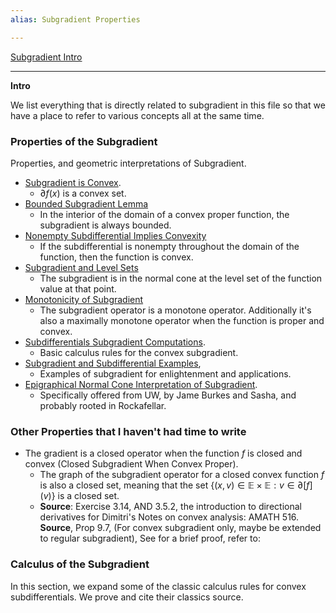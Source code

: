 ```yaml
---
alias: Subgradient Properties

---
```

[Subgradient Intro](Subgradient%20Intro.md)

---
**Intro**

We list everything that is directly related to subgradient in this file so that we have a place to refer to various concepts all at the same time. 

### **Properties of the Subgradient**

Properties, and geometric interpretations of Subgradient. 

* [Subgradient is Convex](../Convex%20Subgradient%20is%20Convex). 
	* $\partial f(x)$ is a convex set. 
* [Bounded Subgradient Lemma](Bounded%20Subgradient%20Lemma.md)
	* In the interior of the domain of a convex proper function, the subgradient is always bounded. 
* [Nonempty Subdifferential Implies Convexity](Nonempty%20Subdifferential%20Implies%20Convexity.md)
	* If the subdifferential is nonempty throughout the domain of the function, then the function is convex. 
* [Subgradient and Level Sets](Subgradient%20and%20Level%20Sets.md)
	* The subgradient is in the normal cone at the level set of the function value at that point. 
* [Monotonicity of Subgradient](Monotonicity%20of%20Subgradient.md)
	* The subgradient operator is a monotone operator. Additionally it's also a maximally monotone operator when the function is proper and convex. 
* [Subdifferentials Subgradient Computations](Subdifferentials%20Subgradient%20Computations.md). 
	* Basic calculus rules for the convex subgradient. 
* [Subgradient and Subdifferential Examples](Subgradient%20and%20Subdifferential%20Examples.md),
	* Examples of subgradient for enlightenment and applications. 
* [Epigraphical Normal Cone Interpretation of Subgradient](Epigraphical%20Normal%20Cone%20Interpretation%20of%20Subgradient.md). 
	* Specifically offered from UW, by Jame Burkes and Sasha, and probably rooted in Rockafellar. 

### **Other Properties that I haven't had time to write**

* The gradient is a closed operator when the function $f$ is closed and convex (Closed Subgradient When Convex Proper). 
	* The graph of the subgradient operator for a closed convex function $f$ is also a closed set, meaning that the set $\{(x, v)\in \mathbb E \times \mathbb E: v \in \partial [f](v)\}$ is a closed set. 
	* **Source**: Exercise 3.14, AND 3.5.2, the introduction to directional derivatives for Dimitri's Notes on convex analysis: AMATH 516. **Source**, Prop 9.7, (For convex subgradient only, maybe be extended to regular subgradient), See for a brief proof, refer to: 


### **Calculus of the Subgradient**

In this section, we expand some of the classic calculus rules for convex subdifferentials. We prove and cite their classics source. 



